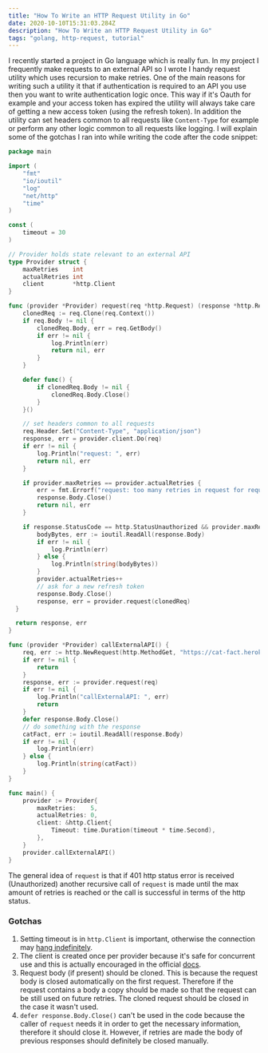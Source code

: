 ```yaml
---
title: "How To Write an HTTP Request Utility in Go"
date: 2020-10-10T15:31:03.284Z
description: "How To Write an HTTP Request Utility in Go"
tags: "golang, http-request, tutorial"
---
```


I recently started a project in Go language which is really fun. In my project I frequently make requests to an external API so I wrote I handy request utility which uses recursion to make retries. One of the main reasons for writing such a utility it that if authentication is required to an API you use then you want to write authentication logic once. This way if it's Oauth for example and your access token has expired the utility will always take care of getting a new access token (using the refresh token). In addition the utility can set headers common to all requests like `Content-Type` for example or perform any other logic common to all requests like logging. I will explain some of the gotchas I ran into while writing the code after the code snippet:

```go
package main

import (
	"fmt"
	"io/ioutil"
	"log"
	"net/http"
	"time"
)

const (
	timeout = 30
)

// Provider holds state relevant to an external API
type Provider struct {
	maxRetries    int
	actualRetries int
	client        *http.Client
}

func (provider *Provider) request(req *http.Request) (response *http.Response, err error) {
	clonedReq := req.Clone(req.Context())
	if req.Body != nil {
		clonedReq.Body, err = req.GetBody()
		if err != nil {
			log.Println(err)
			return nil, err
		}
	}

	defer func() {
		if clonedReq.Body != nil {
			clonedReq.Body.Close()
		}
	}()

	// set headers common to all requests
	req.Header.Set("Content-Type", "application/json")
	response, err = provider.client.Do(req)
	if err != nil {
		log.Println("request: ", err)
		return nil, err
	}

	if provider.maxRetries == provider.actualRetries {
		err = fmt.Errorf("request: too many retries in request for request: %v", req)
		response.Body.Close()
		return nil, err
	}

	if response.StatusCode == http.StatusUnauthorized && provider.maxRetries > provider.actualRetries {
		bodyBytes, err := ioutil.ReadAll(response.Body)
		if err != nil {
			log.Println(err)
		} else {
			log.Println(string(bodyBytes))
		}
		provider.actualRetries++
		// ask for a new refresh token
		response.Body.Close()
		response, err = provider.request(clonedReq)
  }

  return response, err
}

func (provider *Provider) callExternalAPI() {
	req, err := http.NewRequest(http.MethodGet, "https://cat-fact.herokuapp.com/facts/random?animal_type=cat&amount=2", nil)
	if err != nil {
		return
	}
	response, err := provider.request(req)
	if err != nil {
		log.Println("callExternalAPI: ", err)
		return
	}
	defer response.Body.Close()
	// do something with the response
	catFact, err := ioutil.ReadAll(response.Body)
	if err != nil {
		log.Println(err)
	} else {
		log.Println(string(catFact))
	}
}

func main() {
	provider := Provider{
		maxRetries:    5,
		actualRetries: 0,
		client: &http.Client{
			Timeout: time.Duration(timeout * time.Second),
		},
	}
	provider.callExternalAPI()
}
```

The general idea of `request` is that if 401 http status error is received (Unauthorized) another recursive call of `request` is made until the max amount of retries is reached or the call is successful in terms of the http status.

### Gotchas

1. Setting timeout is in `http.Client` is important, otherwise the connection may [hang indefinitely](https://medium.com/@nate510/don-t-use-go-s-default-http-client-4804cb19f779).
2. The client is created once per provider because it's safe for concurrent use and this is actually encouraged in the official [docs](https://golang.org/pkg/net/http/#Client).
3. Request body (if present) should be cloned. This is because the request body is closed automatically on the first request. Therefore if the request contains a body a copy should be made so that the request can be still used on future retries. The cloned request should be closed in the case it wasn't used.
4. `defer response.Body.Close()` can't be used in the code because the caller of `request` needs it in order to get the necessary information, therefore it should close it. However, if retries are made the body of previous responses should definitely be closed manually.
